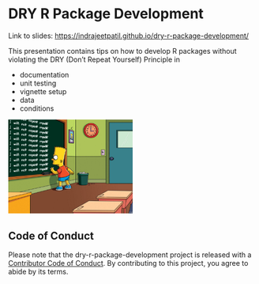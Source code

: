 # DRY R Package Development

Link to slides:
<https://indrajeetpatil.github.io/dry-r-package-development/>

This presentation contains tips on how to develop R packages without
violating the DRY (Don’t Repeat Yourself) Principle in

- documentation
- unit testing
- vignette setup
- data
- conditions

<img src="media/simpsons.png" width="50%" alt="Simpsons cartoon where a character is writing on the blackboard that they will not repeat themselves while repeating themselves by writing the same thing again and again" />

## Code of Conduct

Please note that the dry-r-package-development project is released with
a [Contributor Code of
Conduct](https://contributor-covenant.org/version/2/1/CODE_OF_CONDUCT.html).
By contributing to this project, you agree to abide by its terms.
